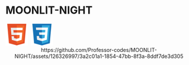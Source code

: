 # MOONLIT-NIGHT

<div align="left">
	<img src="https://github.com/devicons/devicon/blob/master/icons/html5/html5-original.svg" title="html" alt="html" width="60" height="60"/>&nbsp;
	<img src="https://github.com/devicons/devicon/blob/master/icons/css3/css3-original.svg" title="css" alt="css" width="60" height="60"/>&nbsp;
</div>

<div align="center">
	https://github.com/Professor-codes/MOONLIT-NIGHT/assets/126326997/3a2c01a1-1854-47bb-8f3a-8ddf7de3d305
</div>

